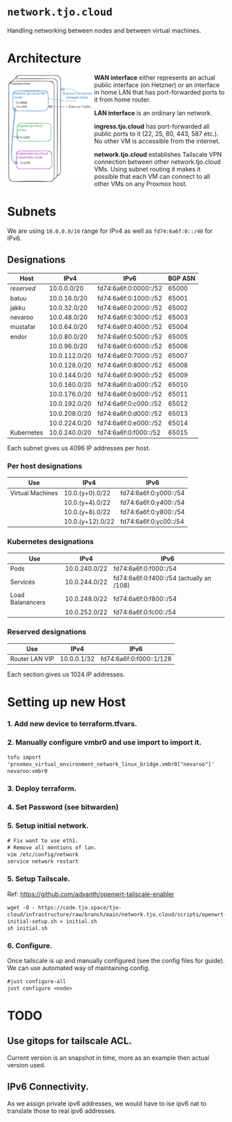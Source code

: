 # `network.tjo.cloud`

Handling networking between nodes and between virtual machines.

# Architecture

<img align="left" src="docs/arhitecture.excalidraw.svg" width="40%">

__WAN interface__ either represents an actual public interface (on Hetzner) or an interface in home LAN that has port-forwarded ports to it from home router.

__LAN interface__ is an ordinary lan network.

__ingress.tjo.cloud__ has port-forwarded all public ports to it (22, 25, 80, 443, 587 etc.). No other VM is accessible from the internet.

__network.tjo.cloud__ establishes Tailscale VPN connection between other network.tjo.cloud VMs. Using subnet routing it makes it possible that each VM can connect to all other VMs on any Proxmox host.

# Subnets
We are using `10.0.0.0/16` range for IPv4 as well as `fd74:6a6f:0::/48` for IPv6.

## Designations
| Host       | IPv4          | IPv6                  | BGP ASN |
|------------|---------------|-----------------------|---------|
| _reserved_   | 10.0.0.0/20   | fd74:6a6f:0:0000::/52 | 65000   |
| batuu      | 10.0.16.0/20  | fd74:6a6f:0:1000::/52 | 65001   |
| jakku      | 10.0.32.0/20  | fd74:6a6f:0:2000::/52 | 65002   |
| nevaroo    | 10.0.48.0/20  | fd74:6a6f:0:3000::/52 | 65003   |
| mustafar   | 10.0.64.0/20  | fd74:6a6f:0:4000::/52 | 65004   |
| endor      | 10.0.80.0/20  | fd74:6a6f:0:5000::/52 | 65005   |
|            | 10.0.96.0/20  | fd74:6a6f:0:6000::/52 | 65006   |
|            | 10.0.112.0/20 | fd74:6a6f:0:7000::/52 | 65007   |
|            | 10.0.128.0/20 | fd74:6a6f:0:8000::/52 | 65008   |
|            | 10.0.144.0/20 | fd74:6a6f:0:9000::/52 | 65009   |
|            | 10.0.160.0/20 | fd74:6a6f:0:a000::/52 | 65010   |
|            | 10.0.176.0/20 | fd74:6a6f:0:b000::/52 | 65011   |
|            | 10.0.192.0/20 | fd74:6a6f:0:c000::/52 | 65012   |
|            | 10.0.208.0/20 | fd74:6a6f:0:d000::/52 | 65013   |
|            | 10.0.224.0/20 | fd74:6a6f:0:e000::/52 | 65014   |
| Kubernetes | 10.0.240.0/20 | fd74:6a6f:0:f000::/52 | 65015   |

Each subnet gives us 4096 IP addresses per host.

### Per host designations

| Use                      | IPv4             | IPv6                  |
|--------------------------|------------------|-----------------------|
| Virtual Machines         | 10.0.(y+0).0/22  | fd74:6a6f:0:y000::/54 |
|                          | 10.0.(y+4).0/22  | fd74:6a6f:0:y400::/54 |
|                          | 10.0.(y+8).0/22  | fd74:6a6f:0:y800::/54 |
|                          | 10.0.(y+12).0/22 | fd74:6a6f:0:yc00::/54 |

### Kubernetes designations

| Use              | IPv4             | IPv6                  |
|------------------|------------------|-----------------------|
| Pods             | 10.0.240.0/22    | fd74:6a6f:0:f000::/54 |
| Services         | 10.0.244.0/22    | fd74:6a6f:0:f400::/54 (actually an /108) |
| Load Balanancers | 10.0.248.0/22    | fd74:6a6f:0:f800::/54 |
|                  | 10.0.252.0/22    | fd74:6a6f:0:fc00::/54 |

### Reserved designations

| Use            | IPv4             | IPv6                    |
|----------------|------------------|-------------------------|
| Router LAN VIP | 10.0.0.1/32      | fd74:6a6f:0:f000::1/128 |

Each section gives us 1024 IP addresses.

# Setting up new Host

### 1. Add new device to terraform.tfvars.

### 2. Manually configure vmbr0 and use import to import it.

```
tofu import 'proxmox_virtual_environment_network_linux_bridge.vmbr0["nevaroo"]' nevaroo:vmbr0
```

### 3. Deploy terraform.

### 4. Set Password (see bitwarden)

### 5. Setup initial network.

```
# Fix want to use eth1.
# Remove all mentions of lan.
vim /etc/config/network
service network restart
```

### 5. Setup Tailscale.
Ref: https://github.com/adyanth/openwrt-tailscale-enabler

```
wget -O - https://code.tjo.space/tjo-cloud/infrastructure/raw/branch/main/network.tjo.cloud/scripts/openwrt-initial-setup.sh > initial.sh
sh initial.sh
```

### 6. Configure.

Once tailscale is up and manually configured (see the config files for guide).
We can use automated way of maintaining config.

```
#just configure-all
just configure <node>
```

# TODO

## Use gitops for tailscale ACL.

Current version is an snapshot in time, more as an example then actual version used.

## IPv6 Connectivity.

As we assign private ipv6 addresses, we would have to ise ipv6 nat to translate those to real ipv6 addresses.
